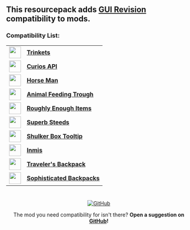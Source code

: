 ## This resourcepack adds [GUI Revision](https://modrinth.com/resourcepack/gui-revision) compatibility to mods.

### Compatibility List:

<table>
  <tr>
    <td>
      <a href="https://modrinth.com/mod/trinkets">
        <img src="https://cdn.modrinth.com/data/5aaWibi9/icon.png" width="32">
      </a>
    </td>
    <td>
      <b><a href="https://modrinth.com/mod/trinkets">Trinkets</a></b>
    </td>
  </tr>
  <tr>
    <td>
      <a href="https://modrinth.com/mod/curios">
        <img src="https://cdn.modrinth.com/data/vvuO3ImH/2a7323ca80849de0bcb50299e18acdf8bf394682.png" width="32">
      </a>
    </td>
    <td>
      <b><a href="https://modrinth.com/mod/curios">Curios API</a></b>
    </td>
  </tr>
   <tr>
    <td>
      <a href="https://modrinth.com/mod/horseman">
        <img src="https://cdn.modrinth.com/data/qIv5FhAA/7a7cf7848d05a3cb1150a58a3ac5c92a8539c2cd.png" width="32">
      </a>
    </td>
    <td>
      <b><a href="https://modrinth.com/mod/horseman">Horse Man</a></b>
     </td>
    </tr>
     <tr>
   <td>
      <a href="hhttps://modrinth.com/mod/animal_feeding_trough">
        <img src="https://cdn.modrinth.com/data/bRFWnJ87/1914b673b80b2c6ff8d99e3f047ab3275ad30d2a_96.webp" width="32">
      </a>
    </td>
    <td>
      <b><a href="https://modrinth.com/mod/animal_feeding_trough">Animal Feeding Trough</a></b>
    </td>
   </tr>
   <tr>
    <td>
      <a href="https://modrinth.com/mod/rei">
        <img src="https://cdn.modrinth.com/data/nfn13YXA/54ac5daa4166011bae713448e84413987316433a_96.webp" width="32">
      </a>
    </td>
    <td>
      <b><a href="https://modrinth.com/mod/rei">Roughly Enough Items</a></b>
    </td>
  </tr>
   <tr>
    <td>
      <a href="https://modrinth.com/mod/superb-steeds">
        <img src="https://cdn.modrinth.com/data/UIZkbR3j/700bc0953179724e0eef33b44b7a22cd424630a5.png" width="32">
      </a>
    </td>
    <td>
      <b><a href="https://modrinth.com/mod/superb-steeds">Superb Steeds</a></b>
    </td>
     </tr>
   <tr>
    <td>
      <a href="https://modrinth.com/mod/shulkerboxtooltip">
        <img src="https://cdn.modrinth.com/data/2M01OLQq/bb490716cf2590cf84100a495931c3d4743bce43_96.webp" width="32">
      </a>
    </td>
    <td>
      <b><a href="https://modrinth.com/mod/shulkerboxtooltip">Shulker Box Tooltip</a></b>
    </td>
  </tr>
     <tr>
     <td>
      <a href="https://modrinth.com/mod/inmis">
        <img src="https://cdn.modrinth.com/data/I0UYcPa0/af80dbe3a46208d0d761c72634dd901e5a46f2c6_96.webp" width="32">
      </a>
    </td>
    <td>
      <b><a href="https://modrinth.com/mod/inmis">Inmis</a></b>
    </td>
  </tr>
     <tr>
    <td>
      <a href="https://modrinth.com/mod/travelersbackpack">
        <img src="https://cdn.modrinth.com/data/rlloIFEV/271b2133a315ee3d864ea5a429472f0e71591fe3_96.webp" width="32">
      </a>
    </td>
    <td>
      <b><a href="https://modrinth.com/mod/travelersbackpack">Traveler's Backpack</a></b>
    </td>
    </tr>
   <tr>
    <td>
      <a href="https://modrinth.com/mod/sophisticated-backpacks">
        <img src="https://cdn.modrinth.com/data/TyCTlI4b/e31c7e2f8769d317339e25b2a8d1b40fbf312729_96.webp" width="32">
      </a>
    </td>
    <td>
      <b><a href="https://modrinth.com/mod/sophisticated-backpacks">Sophisticated Backpacks</a></b>
    </td>
  </tr>
</table>

#

<div align="center">
<a href="https://github.com/Fyoncle/spawnanimations-compats" rel="noopener nofollow ugc">
<img src="https://wsrv.nl/?url=https://i.ibb.co/N9s5hz1/github.png" alt="GitHub"></a> 
  
The mod you need compatibility for isn't there? **Open a suggestion on [GitHub](https://github.com/Fyoncle/spawnanimations-compats/issues/new?template=suggestions.yml)!**
</div>
